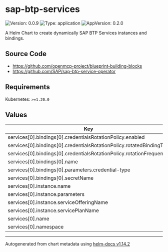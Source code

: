 

# sap-btp-services

![Version: 0.0.9](https://img.shields.io/badge/Version-0.0.9-informational?style=flat-square) ![Type: application](https://img.shields.io/badge/Type-application-informational?style=flat-square) ![AppVersion: 0.2.0](https://img.shields.io/badge/AppVersion-0.2.0-informational?style=flat-square)

A Helm Chart to create dynamically SAP BTP Services instances and bindings.

## Source Code

* <https://github.com/openmcp-project/blueprint-building-blocks>
* <https://github.com/SAP/sap-btp-service-operator>

## Requirements

Kubernetes: `>=1.20.0`

## Values

| Key | Type | Default | Description |
|-----|------|---------|-------------|
| services[0].bindings[0].credentialsRotationPolicy.enabled | bool | `true` |  |
| services[0].bindings[0].credentialsRotationPolicy.rotatedBindingTTL | string | `"1s"` |  |
| services[0].bindings[0].credentialsRotationPolicy.rotationFrequency | string | `"1s"` |  |
| services[0].bindings[0].name | string | `""` |  |
| services[0].bindings[0].parameters.credential-type | string | `"SECRET"` |  |
| services[0].bindings[0].secretName | string | `"secretName"` |  |
| services[0].instance.name | string | `"name"` |  |
| services[0].instance.parameters | string | `"parameters\n"` |  |
| services[0].instance.serviceOfferingName | string | `"serviceOfferingName"` |  |
| services[0].instance.servicePlanName | string | `"servicePlanName"` |  |
| services[0].name | string | `""` |  |
| services[0].namespace | string | `"default"` |  |

----------------------------------------------
Autogenerated from chart metadata using [helm-docs v1.14.2](https://github.com/norwoodj/helm-docs/releases/v1.14.2)